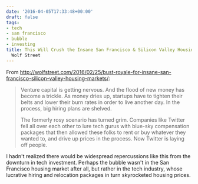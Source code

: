 ```yaml
---
date: '2016-04-05T17:33:48+00:00'
draft: false
tags:
- tech
- san francisco
- bubble
- investing
title: This Will Crush the Insane San Francisco & Silicon Valley Housing Bubble |
  Wolf Street
---
```


From http://wolfstreet.com/2016/02/25/bust-royale-for-insane-san-francisco-silicon-valley-housing-markets/:

>Venture capital is getting nervous. And the flood of new money has become a trickle. As money dries up, startups have to tighten their belts and lower their burn rates in order to live another day. In the process, big hiring plans are shelved.
>
>The formerly rosy scenario has turned grim. Companies like Twitter fell all over each other to lure tech gurus with blue-sky compensation packages that then allowed these folks to rent or buy whatever they wanted to, and drive up prices in the process. Now Twitter is laying off people.

I hadn't realized there would be widespread repercussions like this from the downturn in tech investment. Perhaps the bubble wasn't in the San Francisco housing market after all, but rather in the tech industry, whose lucrative hiring and relocation packages in turn skyrocketed housing prices.
